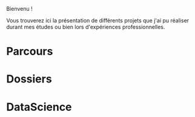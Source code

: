 <meta charset="utf-8">
<head>
 </head>
<body>
<script src="//d3js.org/d3.v3.min.js"></script>
<script type="text/js"> var width = 700, height = 450, τ = 2 * Math.PI, maxLength = 80, maxLength2 = maxLength * maxLength;

var nodes = d3.range(200).map(function() { return { x: Math.random() * width, y: Math.random() * height }; });

var force = d3.layout.force() .size([width, height]) .nodes(nodes.slice()) .charge(function(d, i) { return i ? -30 : -1500; }) .on("tick", ticked) .start();

var voronoi = d3.geom.voronoi() .x(function(d) { return d.x; }) .y(function(d) { return d.y; });

var root = nodes.shift();

root.fixed = true;

var canvas = d3.select("body").append("canvas") .attr("width", width) .attr("height", height) .on("ontouchstart" in document ? "touchmove" : "mousemove", moved);

var context = canvas.node().getContext("2d");

function moved() { var p1 = d3.mouse(this); root.px = p1[0]; root.py = p1[1]; force.resume(); }

function ticked() { var links = voronoi.links(nodes);

context.clearRect(0, 0, width, height);

context.beginPath(); for (var i = 0, n = links.length; i < n; ++i) { var link = links[i], dx = link.source.x - link.target.x, dy = link.source.y - link.target.y; if (dx * dx + dy * dy < maxLength2) { context.moveTo(link.source.x, link.source.y); context.lineTo(link.target.x, link.target.y); } } context.lineWidth = 1; context.strokeStyle = "#e6f2ff"; context.stroke();

context.beginPath(); for (var i = 0, n = nodes.length; i < n; ++i) { var node = nodes[i]; context.moveTo(node.x, node.y); context.arc(node.x, node.y, 2, 0, τ); } context.lineWidth = 3; context.strokeStyle = "#e6f2ff"; context.stroke(); context.fillStyle = "#3399ff"; context.fill(); }
</script>

Bienvenu !

Vous trouverez ici la présentation de différents projets que j'ai pu réaliser durant mes études ou bien lors d'expériences professionnelles.

<h1>Parcours</h1>
<link rel="stylesheet" href="https://unpkg.com/leaflet@1.3.1/dist/leaflet.css"
   integrity="sha512-Rksm5RenBEKSKFjgI3a41vrjkw4EVPlJ3+OiI65vTjIdo9brlAacEuKOiQ5OFh7cOI1bkDwLqdLw3Zg0cRJAAQ=="
   crossorigin=""/>
 <script src="https://unpkg.com/leaflet@1.3.1/dist/leaflet.js"
   integrity="sha512-/Nsx9X4HebavoBvEBuyp3I7od5tA0UzAxs+j83KgC8PU0kgB4XiK4Lfe4y4cgBtaRJQEIFCW+oC506aPT2L1zw=="
   crossorigin=""></script>
   
<div id="map"></div>
<script type="text/js" src="/myMap.js"></script>



<h1>Dossiers</h1>
<h1>DataScience</h1>

</body>
